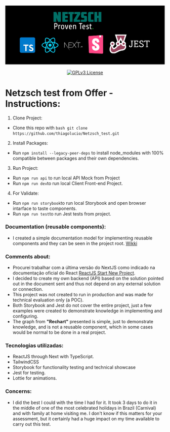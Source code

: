 <center>

![Logo](public/repository.jpg)

[![GPLv3 License](https://img.shields.io/badge/License-GPL%20v3-yellow.svg)](https://opensource.org/licenses/)

</center>

# Netzsch test from Offer - Instructions:

1) Clone Project:
- Clone this repo with ```bash git clone https://github.com/thiagolucio/Netzsch_test.git ```

2) Install Packages:
- Run `npm install --legacy-peer-deps` to install node_modules with 100% compatible between packages and their own dependencies.   

3) Run Project: 
- Run `npm run api` to run local API Mock from Project
- Run `npm run dev`to run local Client Front-end Project.

4) For Validate:

- Run `npm run storybook`to run local Storybook and open browser intarface to taste components.
- Run `npm run test`to run Jest tests from project.



### Documentation (reusable components):
- I created a simple documentation model for implementing reusable components and they can be seen in the project root.
[Wikki](WIKKI.md)




### Comments about:
- Procurei trabalhar com a última versão do NextJS como indicado na documentação oficial do React [ReactJS Start New Project](https://react.dev/learn/start-a-new-react-project).
- I decided to create my own backend (API) based on the solution pointed out in the document sent and thus not depend on any external solution or connection.
- This project was not created to run in production and was made for technical evaluation only (a POC).
- Both Storybook and Jest do not cover the entire project, just a few examples were created to demonstrate knowledge in implementing and configuring.
- The graph from **"Rechart"** presented is simple, just to demonstrate knowledge, and is not a reusable component, which in some cases would be normal to be done in a real project.




### Tecnologias utilizadas:
- ReactJS through Next with TypeScript.
- TailwindCSS
- Storybook for functionality testing and technical showcase
- Jest for testing.
- Lottie for animations.


### Concerns:
- I did the best I could with the time I had for it. It took 3 days to do it in the middle of one of the most celebrated holidays in Brazil (Carnival) and with family at home visiting me. I don't know if this matters for your assessment, but it certainly had a huge impact on my time available to carry out this test.